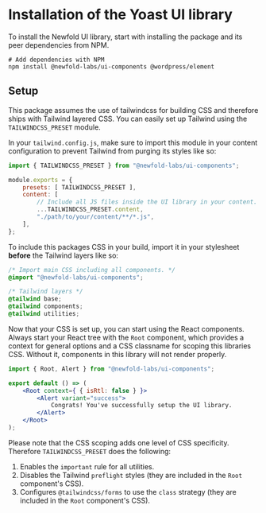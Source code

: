 # Installation of the Yoast UI library
To install the Newfold UI library, start with installing the package and its peer dependencies from NPM.

```shell
# Add dependencies with NPM
npm install @newfold-labs/ui-components @wordpress/element
```

## Setup
This package assumes the use of tailwindcss for building CSS and therefore ships with Tailwind layered CSS. You can easily set up Tailwind using the `TAILWINDCSS_PRESET` module.

In your `tailwind.config.js`, make sure to import this module in your content configuration to prevent Tailwind from purging its styles like so:

```js
import { TAILWINDCSS_PRESET } from "@newfold-labs/ui-components";

module.exports = {
    presets: [ TAILWINDCSS_PRESET ],
    content: [
        // Include all JS files inside the UI library in your content.
        ...TAILWINDCSS_PRESET.content,
        "./path/to/your/content/**/*.js",
    ],
};
```

To include this packages CSS in your build, import it in your stylesheet **before** the Tailwind layers like so:

```css
/* Import main CSS including all components. */
@import "@newfold-labs/ui-components";

/* Tailwind layers */
@tailwind base;
@tailwind components;
@tailwind utilities;
```

Now that your CSS is set up, you can start using the React components. Always start your React tree with the `Root` component, which provides a context for general options and a CSS classname for scoping this libraries CSS. Without it, components in this library will not render properly.

```jsx
import { Root, Alert } from "@newfold-labs/ui-components";

export default () => (
    <Root context={ { isRtl: false } }>
        <Alert variant="success">
            Congrats! You've successfully setup the UI library.
        </Alert>
    </Root>
);
```

Please note that the CSS scoping adds one level of CSS specificity. Therefore `TAILWINDCSS_PRESET` does the following:
1. Enables the `important` rule for all utilities.
2. Disables the Tailwind `preflight` styles (they are included in the `Root` component's CSS).
3. Configures `@tailwindcss/forms` to use the `class` strategy (they are included in the `Root` component's CSS).
